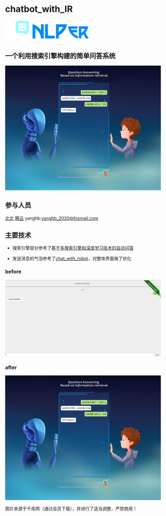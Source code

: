﻿# chatbot_with_IR

![logo](https://github.com/IrvingBei/hexo_photo/blob/master/qa/logo.png)

## 一个利用搜索引擎构建的简单问答系统


![chatbot_QA_based_on_IR](https://github.com/IrvingBei/hexo_photo/blob/master/qa/demo.png)
## 参与人员
[北北](https://github.com/IrvingBei)
[腾云](https://github.com/wen-fei)
yanghb:yanghb_2020@foxmail.com

## 主要技术

* 搜索引擎部分参考了[基于多搜索引擎和深度学习技术的自动问答](https://github.com/SnakeHacker/QA-Snake)

* 发送消息的气泡参考了[chat_with_robot](http://blog.xiaoboma.com/chat_with_robot/)，对整体界面做了优化

### before

![chat_with_robot](https://github.com/IrvingBei/hexo_photo/blob/master/qa/before.png)

### after
![chatbot_QA_based_on_IR](https://github.com/IrvingBei/hexo_photo/blob/master/qa/demo.png)

图片来源于千库网（通过会员下载），并进行了适当调整，严禁商用！